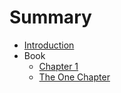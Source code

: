 # Summary

* [Introduction](README.md)
* Book
   * [Chapter 1](content/chapter_1.md)
   * [The One Chapter](content/the_one_chapter.md)

